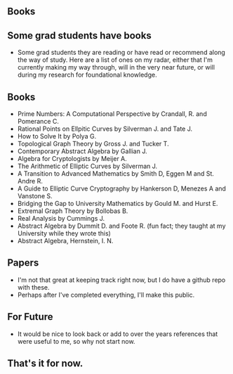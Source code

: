 ## Books

## Some grad students have books
- Some grad students they are reading or have read or recommend along the way of study. Here are a list of ones on my radar,
either that I'm currently making my way through, will in the very near future, or will during my research for foundational knowledge.

## Books
- Prime Numbers: A Computational Perspective by Crandall, R. and Pomerance C.
- Rational Points on Ellpitic Curves by Silverman J. and Tate J.
- How to Solve It by Polya G.
- Topological Graph Theory by Gross J. and Tucker T.
- Contemporary Abstract Algebra by Gallian J.
- Algebra for Cryptologists by Meijer A.
- The Arithmetic of Elliptic Curves by Silverman J.
- A Transition to Advanced Mathematics by Smith D, Eggen M and St. Andre R.
- A Guide to Elliptic Curve Cryptography by Hankerson D, Menezes A and Vanstone S.
- Bridging the Gap to University Mathematics by Gould M. and Hurst E.
- Extremal Graph Theory by Bollobas B.
- Real Analysis by Cummings J.
- Abstract Algebra by Dummit D. and Foote R. (fun fact; they taught at my University while they wrote this)
- Abstract Algebra, Hernstein, I. N.

## Papers
- I'm not that great at keeping track right now, but I do have a github repo with these.
- Perhaps after I've completed everything, I'll make this public.

## For Future
- It would be nice to look back or add to over the years references that were useful to me, so why not start now.

## That's it for now.

